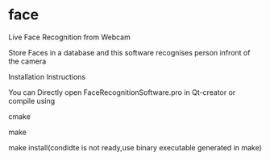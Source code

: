 face
====

Live Face Recognition from Webcam

Store Faces in a database and this software recognises person infront of the camera

Installation Instructions

You can Directly open FaceRecognitionSoftware.pro in Qt-creator or compile using

cmake

make

make install(condidte is not ready,use binary executable generated in make)

